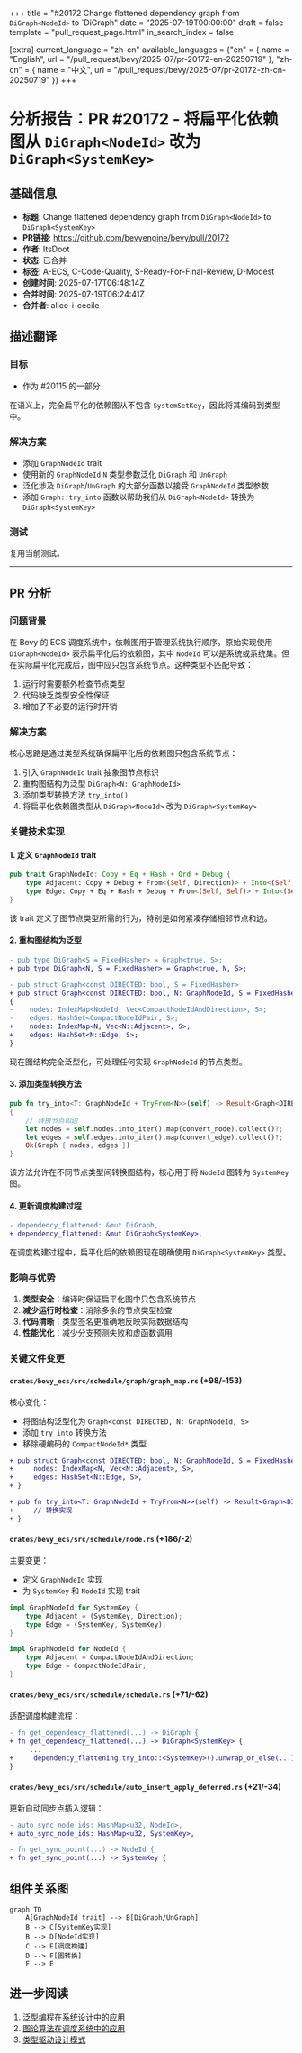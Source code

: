 +++
title = "#20172 Change flattened dependency graph from `DiGraph<NodeId>` to `DiGraph<SystemKey>"
date = "2025-07-19T00:00:00"
draft = false
template = "pull_request_page.html"
in_search_index = false

[extra]
current_language = "zh-cn"
available_languages = {"en" = { name = "English", url = "/pull_request/bevy/2025-07/pr-20172-en-20250719" }, "zh-cn" = { name = "中文", url = "/pull_request/bevy/2025-07/pr-20172-zh-cn-20250719" }}
+++

# 分析报告：PR #20172 - 将扁平化依赖图从 `DiGraph<NodeId>` 改为 `DiGraph<SystemKey>`

## 基础信息
- **标题**: Change flattened dependency graph from `DiGraph<NodeId>` to `DiGraph<SystemKey>`
- **PR链接**: https://github.com/bevyengine/bevy/pull/20172
- **作者**: ItsDoot
- **状态**: 已合并
- **标签**: A-ECS, C-Code-Quality, S-Ready-For-Final-Review, D-Modest
- **创建时间**: 2025-07-17T06:48:14Z
- **合并时间**: 2025-07-19T06:24:41Z
- **合并者**: alice-i-cecile

## 描述翻译
### 目标
- 作为 #20115 的一部分

在语义上，完全扁平化的依赖图从不包含 `SystemSetKey`，因此将其编码到类型中。

### 解决方案
- 添加 `GraphNodeId` trait
- 使用新的 `GraphNodeId` `N` 类型参数泛化 `DiGraph` 和 `UnGraph`
- 泛化涉及 `DiGraph`/`UnGraph` 的大部分函数以接受 `GraphNodeId` 类型参数
- 添加 `Graph::try_into` 函数以帮助我们从 `DiGraph<NodeId>` 转换为 `DiGraph<SystemKey>`

### 测试
复用当前测试。

---

## PR 分析

### 问题背景
在 Bevy 的 ECS 调度系统中，依赖图用于管理系统执行顺序。原始实现使用 `DiGraph<NodeId>` 表示扁平化后的依赖图，其中 `NodeId` 可以是系统或系统集。但在实际扁平化完成后，图中应只包含系统节点。这种类型不匹配导致：
1. 运行时需要额外检查节点类型
2. 代码缺乏类型安全性保证
3. 增加了不必要的运行时开销

### 解决方案
核心思路是通过类型系统确保扁平化后的依赖图只包含系统节点：
1. 引入 `GraphNodeId` trait 抽象图节点标识
2. 重构图结构为泛型 `DiGraph<N: GraphNodeId>`
3. 添加类型转换方法 `try_into()` 
4. 将扁平化依赖图类型从 `DiGraph<NodeId>` 改为 `DiGraph<SystemKey>`

### 关键技术实现

#### 1. 定义 `GraphNodeId` trait
```rust
pub trait GraphNodeId: Copy + Eq + Hash + Ord + Debug {
    type Adjacent: Copy + Debug + From<(Self, Direction)> + Into<(Self, Direction)>;
    type Edge: Copy + Eq + Hash + Debug + From<(Self, Self)> + Into<(Self, Self)>;
}
```
该 trait 定义了图节点类型所需的行为，特别是如何紧凑存储相邻节点和边。

#### 2. 重构图结构为泛型
```diff
- pub type DiGraph<S = FixedHasher> = Graph<true, S>;
+ pub type DiGraph<N, S = FixedHasher> = Graph<true, N, S>;

- pub struct Graph<const DIRECTED: bool, S = FixedHasher>
+ pub struct Graph<const DIRECTED: bool, N: GraphNodeId, S = FixedHasher>
{
-    nodes: IndexMap<NodeId, Vec<CompactNodeIdAndDirection>, S>;
-    edges: HashSet<CompactNodeIdPair, S>;
+    nodes: IndexMap<N, Vec<N::Adjacent>, S>;
+    edges: HashSet<N::Edge, S>;
}
```
现在图结构完全泛型化，可处理任何实现 `GraphNodeId` 的节点类型。

#### 3. 添加类型转换方法
```rust
pub fn try_into<T: GraphNodeId + TryFrom<N>>(self) -> Result<Graph<DIRECTED, T, S>, T::Error>
{
    // 转换节点和边
    let nodes = self.nodes.into_iter().map(convert_node).collect()?;
    let edges = self.edges.into_iter().map(convert_edge).collect()?;
    Ok(Graph { nodes, edges })
}
```
该方法允许在不同节点类型间转换图结构，核心用于将 `NodeId` 图转为 `SystemKey` 图。

#### 4. 更新调度构建过程
```diff
- dependency_flattened: &mut DiGraph,
+ dependency_flattened: &mut DiGraph<SystemKey>,
```
在调度构建过程中，扁平化后的依赖图现在明确使用 `DiGraph<SystemKey>` 类型。

### 影响与优势
1. **类型安全**：编译时保证扁平化图中只包含系统节点
2. **减少运行时检查**：消除多余的节点类型检查
3. **代码清晰**：类型签名更准确地反映实际数据结构
4. **性能优化**：减少分支预测失败和虚函数调用

### 关键文件变更

#### `crates/bevy_ecs/src/schedule/graph/graph_map.rs` (+98/-153)
核心变化：
- 将图结构泛型化为 `Graph<const DIRECTED, N: GraphNodeId, S>`
- 添加 `try_into` 转换方法
- 移除硬编码的 `CompactNodeId*` 类型

```diff
+ pub struct Graph<const DIRECTED: bool, N: GraphNodeId, S = FixedHasher> {
+     nodes: IndexMap<N, Vec<N::Adjacent>, S>,
+     edges: HashSet<N::Edge, S>,
+ }

+ pub fn try_into<T: GraphNodeId + TryFrom<N>>(self) -> Result<Graph<DIRECTED, T, S>, T::Error> {
+     // 转换实现
+ }
```

#### `crates/bevy_ecs/src/schedule/node.rs` (+186/-2)
主要变更：
- 定义 `GraphNodeId` 实现
- 为 `SystemKey` 和 `NodeId` 实现 trait

```rust
impl GraphNodeId for SystemKey {
    type Adjacent = (SystemKey, Direction);
    type Edge = (SystemKey, SystemKey);
}

impl GraphNodeId for NodeId {
    type Adjacent = CompactNodeIdAndDirection;
    type Edge = CompactNodeIdPair;
}
```

#### `crates/bevy_ecs/src/schedule/schedule.rs` (+71/-62)
适配调度构建流程：
```diff
- fn get_dependency_flattened(...) -> DiGraph {
+ fn get_dependency_flattened(...) -> DiGraph<SystemKey> {
     ...
+     dependency_flattening.try_into::<SystemKey>().unwrap_or_else(...)
}
```

#### `crates/bevy_ecs/src/schedule/auto_insert_apply_deferred.rs` (+21/-34)
更新自动同步点插入逻辑：
```diff
- auto_sync_node_ids: HashMap<u32, NodeId>,
+ auto_sync_node_ids: HashMap<u32, SystemKey>,

- fn get_sync_point(...) -> NodeId {
+ fn get_sync_point(...) -> SystemKey {
```

## 组件关系图
```mermaid
graph TD
    A[GraphNodeId trait] --> B[DiGraph/UnGraph]
    B --> C[SystemKey实现]
    B --> D[NodeId实现]
    C --> E[调度构建]
    D --> F[图转换]
    F --> E
```

## 进一步阅读
1. [泛型编程在系统设计中的应用](https://doc.rust-lang.org/book/ch10-00-generics.html)
2. [图论算法在调度系统中的应用](https://en.wikipedia.org/wiki/Tarjan%27s_strongly_connected_components_algorithm)
3. [类型驱动设计模式](https://www.oreilly.com/library/view/domain-modeling-made/9781680505481/)